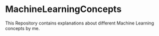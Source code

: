 # MachineLearningConcepts
This Repository contains explanations about different Machine Learning concepts by me.
